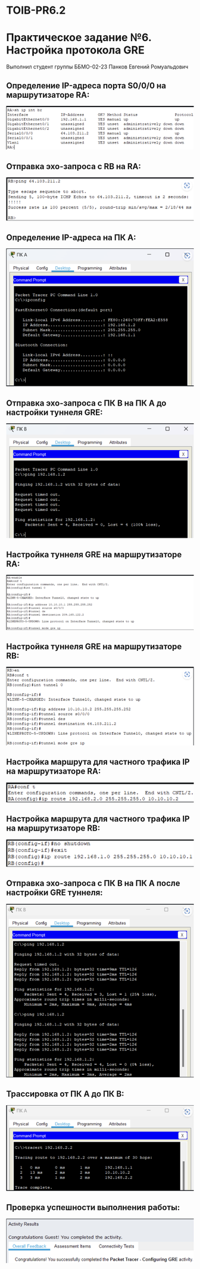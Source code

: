 # TOIB-PR6.2
# Практическое задание №6. Настройка протокола GRE
Выполнил студент группы ББМО-02-23 Панков Евгений Ромуальдович

## Определение IP-адреса порта S0/0/0 на маршрутизаторе RA:

![](screenshots/1.png)

## Отправка эхо-запроса с RB на RA:

![](screenshots/2.png)

## Определение IP-адреса на ПК А:

![](screenshots/3.png)

## Отправка эхо-запроса с ПК B на ПК А до настройки туннеля GRE:

![](screenshots/4.png)

## Настройка туннеля GRE на маршрутизаторе RA:

![](screenshots/5.png)

## Настройка туннеля GRE на маршрутизаторе RB:

![](screenshots/6.png)

## Настройка маршрута для частного трафика IP на маршрутизаторе RA:

![](screenshots/7.png)

## Настройка маршрута для частного трафика IP на маршрутизаторе RB:

![](screenshots/8.png)

## Отправка эхо-запроса с ПК B на ПК А после настройки GRE туннеля:

![](screenshots/9.png)

## Трассировка от ПК А до ПК В:

![](screenshots/10.png)

## Проверка успешности выполнения работы:

![](screenshots/11.png)
